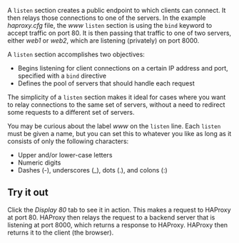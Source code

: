 A `listen` section creates a public endpoint to which clients can connect. It then relays those connections to one of the servers. In the example *haproxy.cfg* file, the *www* `listen` section is using the `bind` keyword to accept traffic on port 80. It is then passing that traffic to one of two servers, either *web1* or *web2*, which are listening (privately) on port 8000.

A `listen` section accomplishes two objectives:

* Begins listening for client connections on a certain IP address and port, specified with a `bind` directive
* Defines the pool of servers that should handle each request

The simplicity of a `listen` section makes it ideal for cases where you want to relay connections to the same set of servers, without a need to redirect some requests to a different set of servers.

You may be curious about the label *www* on the `listen` line. Each `listen` must be given a name, but you can set this to whatever you like as long as it consists of only the following characters:

* Upper and/or lower-case letters
* Numeric digits
* Dashes (-), underscores (_), dots (.), and colons (:)

## Try it out

Click the *Display 80* tab to see it in action. This makes a request to HAProxy at port 80. HAProxy then relays the request to a backend server that is listening at port 8000, which returns a response to HAProxy. HAProxy then returns it to the client (the browser).

